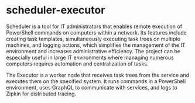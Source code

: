 ﻿# scheduler-executor

Scheduler is a tool for IT administrators that enables remote execution of PowerShell commands on computers within a network. Its features include creating task templates, simultaneously executing task trees on multiple machines, and logging actions, which simplifies the management of the IT environment and increases administrative efficiency. The project can be especially useful in large IT environments where managing numerous computers requires automation and centralization of tasks.

The Executor is a worker node that receives task trees from the service and executes them on the specified system. It runs commands in a PowerShell environment, uses GraphQL to communicate with services, and logs to Zipkin for distributed tracing.
